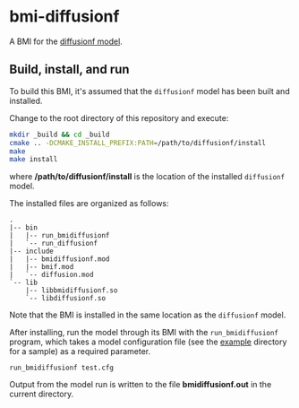 # bmi-diffusionf

A BMI for the [diffusionf model](https://github.com/mdpiper/diffusionf).

## Build, install, and run

To build this BMI,
it's assumed that the `diffusionf` model has been built and installed.

Change to the root directory of this repository and execute:

```bash
mkdir _build && cd _build
cmake .. -DCMAKE_INSTALL_PREFIX:PATH=/path/to/diffusionf/install
make
make install
```

where **/path/to/diffusionf/install** is the location
of the installed `diffusionf` model.

The installed files are organized as follows:
```
.
|-- bin
|   |-- run_bmidiffusionf
|   `-- run_diffusionf
|-- include
|   |-- bmidiffusionf.mod
|   |-- bmif.mod
|   `-- diffusion.mod
`-- lib
    |-- libbmidiffusionf.so
    `-- libdiffusionf.so
```
Note that the BMI is installed in the same location
as the `diffusionf` model.

After installing,
run the model through its BMI with the `run_bmidiffusionf` program,
which takes a model configuration file
(see the [example](./example) directory for a sample)
as a required parameter.

    run_bmidiffusionf test.cfg

Output from the model run is written to the file **bmidiffusionf.out**
in the current directory.
